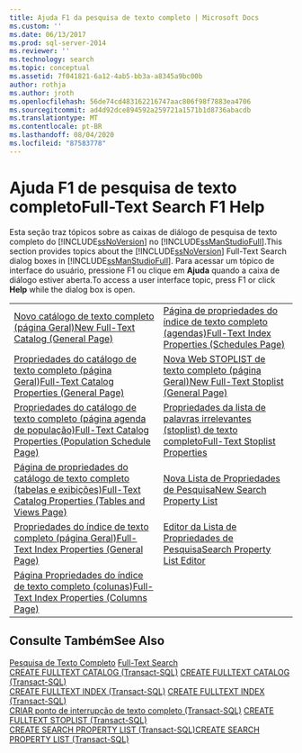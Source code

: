 ```yaml
---
title: Ajuda F1 da pesquisa de texto completo | Microsoft Docs
ms.custom: ''
ms.date: 06/13/2017
ms.prod: sql-server-2014
ms.reviewer: ''
ms.technology: search
ms.topic: conceptual
ms.assetid: 7f041821-6a12-4ab5-bb3a-a8345a9bc00b
author: rothja
ms.author: jroth
ms.openlocfilehash: 56de74cd483162216747aac806f98f7883ea4706
ms.sourcegitcommit: ad4d92dce894592a259721a1571b1d8736abacdb
ms.translationtype: MT
ms.contentlocale: pt-BR
ms.lasthandoff: 08/04/2020
ms.locfileid: "87583778"
---
```

# <a name="full-text-search-f1-help"></a><span data-ttu-id="c401d-102">Ajuda F1 de pesquisa de texto completo</span><span class="sxs-lookup"><span data-stu-id="c401d-102">Full-Text Search F1 Help</span></span>
  <span data-ttu-id="c401d-103">Esta seção traz tópicos sobre as caixas de diálogo de pesquisa de texto completo do [!INCLUDE[ssNoVersion](../includes/ssnoversion-md.md)] no [!INCLUDE[ssManStudioFull](../includes/ssmanstudiofull-md.md)].</span><span class="sxs-lookup"><span data-stu-id="c401d-103">This section provides topics about the [!INCLUDE[ssNoVersion](../includes/ssnoversion-md.md)] Full-Text Search dialog boxes in [!INCLUDE[ssManStudioFull](../includes/ssmanstudiofull-md.md)].</span></span> <span data-ttu-id="c401d-104">Para acessar um tópico de interface do usuário, pressione F1 ou clique em **Ajuda** quando a caixa de diálogo estiver aberta.</span><span class="sxs-lookup"><span data-stu-id="c401d-104">To access a user interface topic, press F1 or click **Help** while the dialog box is open.</span></span>  
  
|||  
|-|-|  
|[<span data-ttu-id="c401d-105">Novo catálogo de texto completo &#40;página Geral&#41;</span><span class="sxs-lookup"><span data-stu-id="c401d-105">New Full-Text Catalog &#40;General Page&#41;</span></span>](new-full-text-catalog-general-page.md)|[<span data-ttu-id="c401d-106">Página de propriedades do índice de texto completo &#40;agendas&#41;</span><span class="sxs-lookup"><span data-stu-id="c401d-106">Full-Text Index Properties &#40;Schedules Page&#41;</span></span>](../../2014/database-engine/full-text-index-properties-schedules-page.md)|  
|[<span data-ttu-id="c401d-107">Propriedades do catálogo de texto completo &#40;página Geral&#41;</span><span class="sxs-lookup"><span data-stu-id="c401d-107">Full-Text Catalog Properties &#40;General Page&#41;</span></span>](../../2014/database-engine/full-text-catalog-properties-general-page.md)|[<span data-ttu-id="c401d-108">Nova Web STOPLIST de texto completo &#40;página Geral&#41;</span><span class="sxs-lookup"><span data-stu-id="c401d-108">New Full-Text Stoplist &#40;General Page&#41;</span></span>](../../2014/database-engine/new-full-text-stoplist-general-page.md)|  
|[<span data-ttu-id="c401d-109">Propriedades do catálogo de texto completo &#40;página agenda de população&#41;</span><span class="sxs-lookup"><span data-stu-id="c401d-109">Full-Text Catalog Properties &#40;Population Schedule Page&#41;</span></span>](../../2014/database-engine/full-text-catalog-properties-population-schedule-page.md)|[<span data-ttu-id="c401d-110">Propriedades da lista de palavras irrelevantes (stoplist) de texto completo</span><span class="sxs-lookup"><span data-stu-id="c401d-110">Full-Text Stoplist Properties</span></span>](../../2014/database-engine/full-text-stoplist-properties.md)|  
|[<span data-ttu-id="c401d-111">Página de propriedades do catálogo de texto completo &#40;tabelas e exibições&#41;</span><span class="sxs-lookup"><span data-stu-id="c401d-111">Full-Text Catalog Properties &#40;Tables and Views Page&#41;</span></span>](../../2014/database-engine/full-text-catalog-properties-tables-and-views-page.md)|[<span data-ttu-id="c401d-112">Nova Lista de Propriedades de Pesquisa</span><span class="sxs-lookup"><span data-stu-id="c401d-112">New Search Property List</span></span>](../../2014/database-engine/new-search-property-list.md)|  
|[<span data-ttu-id="c401d-113">Propriedades do índice de texto completo &#40;página Geral&#41;</span><span class="sxs-lookup"><span data-stu-id="c401d-113">Full-Text Index Properties &#40;General Page&#41;</span></span>](../../2014/database-engine/full-text-index-properties-general-page.md)|[<span data-ttu-id="c401d-114">Editor da Lista de Propriedades de Pesquisa</span><span class="sxs-lookup"><span data-stu-id="c401d-114">Search Property List Editor</span></span>](../../2014/database-engine/search-property-list-editor.md)|  
|[<span data-ttu-id="c401d-115">Página Propriedades do índice de texto completo &#40;colunas&#41;</span><span class="sxs-lookup"><span data-stu-id="c401d-115">Full-Text Index Properties &#40;Columns Page&#41;</span></span>](../../2014/database-engine/full-text-index-properties-columns-page.md)||  
  
## <a name="see-also"></a><span data-ttu-id="c401d-116">Consulte Também</span><span class="sxs-lookup"><span data-stu-id="c401d-116">See Also</span></span>  
 <span data-ttu-id="c401d-117">[Pesquisa de Texto Completo](../relational-databases/search/full-text-search.md) </span><span class="sxs-lookup"><span data-stu-id="c401d-117">[Full-Text Search](../relational-databases/search/full-text-search.md) </span></span>  
 <span data-ttu-id="c401d-118">[CREATE FULLTEXT CATALOG &#40;Transact-SQL&#41;](/sql/t-sql/statements/create-fulltext-catalog-transact-sql) </span><span class="sxs-lookup"><span data-stu-id="c401d-118">[CREATE FULLTEXT CATALOG &#40;Transact-SQL&#41;](/sql/t-sql/statements/create-fulltext-catalog-transact-sql) </span></span>  
 <span data-ttu-id="c401d-119">[CREATE FULLTEXT INDEX &#40;Transact-SQL&#41;](/sql/t-sql/statements/create-fulltext-index-transact-sql) </span><span class="sxs-lookup"><span data-stu-id="c401d-119">[CREATE FULLTEXT INDEX &#40;Transact-SQL&#41;](/sql/t-sql/statements/create-fulltext-index-transact-sql) </span></span>  
 <span data-ttu-id="c401d-120">[CRIAR ponto de interrupção de texto completo &#40;Transact-SQL&#41;](/sql/t-sql/statements/create-fulltext-stoplist-transact-sql) </span><span class="sxs-lookup"><span data-stu-id="c401d-120">[CREATE FULLTEXT STOPLIST &#40;Transact-SQL&#41;](/sql/t-sql/statements/create-fulltext-stoplist-transact-sql) </span></span>  
 [<span data-ttu-id="c401d-121">CREATE SEARCH PROPERTY LIST &#40;Transact-SQL&#41;</span><span class="sxs-lookup"><span data-stu-id="c401d-121">CREATE SEARCH PROPERTY LIST &#40;Transact-SQL&#41;</span></span>](/sql/t-sql/statements/create-search-property-list-transact-sql)  
  
  
